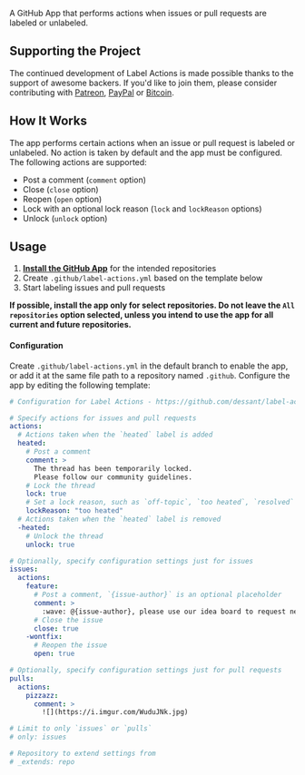 A GitHub App that performs actions when issues or pull requests are labeled or unlabeled.

## Supporting the Project

The continued development of Label Actions is made possible thanks to the support of awesome backers. If you'd like to join them, please consider contributing with [Patreon](https://armin.dev/go/patreon?pr=label-actions&src=repo), [PayPal](https://armin.dev/go/paypal?pr=label-actions&src=repo) or [Bitcoin](https://armin.dev/go/bitcoin?pr=label-actions&src=repo).

## How It Works

The app performs certain actions when an issue or pull request is labeled or unlabeled. No action is taken by default and the app must be configured. The following actions are supported:

* Post a comment (`comment` option)
* Close (`close` option)
* Reopen (`open` option)
* Lock with an optional lock reason (`lock` and `lockReason` options)
* Unlock (`unlock` option)

## Usage

1. **[Install the GitHub App](https://github.com/apps/label-actions)** for the intended repositories
2. Create `.github/label-actions.yml` based on the template below
3. Start labeling issues and pull requests

**If possible, install the app only for select repositories. Do not leave the `All repositories` option selected, unless you intend to use the app for all current and future repositories.**

#### Configuration

Create `.github/label-actions.yml` in the default branch to enable the app, or add it at the same file path to a repository named `.github`. Configure the app by editing the following template:

```yaml
# Configuration for Label Actions - https://github.com/dessant/label-actions

# Specify actions for issues and pull requests
actions:
  # Actions taken when the `heated` label is added
  heated:
    # Post a comment
    comment: >
      The thread has been temporarily locked.
      Please follow our community guidelines.
    # Lock the thread
    lock: true
    # Set a lock reason, such as `off-topic`, `too heated`, `resolved` or `spam`
    lockReason: "too heated"
  # Actions taken when the `heated` label is removed
  -heated:
    # Unlock the thread
    unlock: true

# Optionally, specify configuration settings just for issues
issues:
  actions:
    feature:
      # Post a comment, `{issue-author}` is an optional placeholder
      comment: >
        :wave: @{issue-author}, please use our idea board to request new features.
      # Close the issue
      close: true
    -wontfix:
      # Reopen the issue
      open: true

# Optionally, specify configuration settings just for pull requests
pulls:
  actions:
    pizzazz:
      comment: >
        ![](https://i.imgur.com/WuduJNk.jpg)

# Limit to only `issues` or `pulls`
# only: issues

# Repository to extend settings from
# _extends: repo
```
